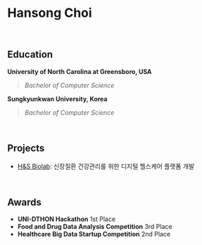# Hansong Choi

<br>

## Education
**University of North Carolina at Greensboro, USA** <br>
> *Bachelor of Computer Science* <br>

**Sungkyunkwan University, Korea** <br>
> *Bachelor of Computer Science*

<br>

## Projects
- [H&S Biolab](https://github.com/H-S-Biolab/HnSbiolab_3.0): 신장질환 건강관리를 위한 디지털 헬스케어 플랫폼 개발

<br>

## Awards
- **UNI-DTHON Hackathon** 1st Place
- **Food and Drug Data Analysis Competition** 3rd Place
- **Healthcare Big Data Startup Competition** 2nd Place

<!--
**onaflw/onaflw** is a ✨ _special_ ✨ repository because its `README.md` (this file) appears on your GitHub profile.

Here are some ideas to get you started:

- 🔭 I’m currently working on ...
- 🌱 I’m currently learning ...
- 👯 I’m looking to collaborate on ...
- 🤔 I’m looking for help with ...
- 💬 Ask me about ...
- 📫 How to reach me: ...
- 😄 Pronouns: ...
- ⚡ Fun fact: ...
-->

